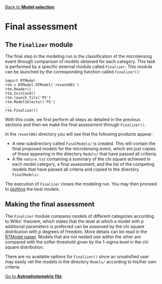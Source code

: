 [Back to **Model selection**](ModelSelection.md)

# Final assessment

## The `Finalizer` module

The final step in the modeling run is the classification of the microlensing event through comparison of models obtained for each category. This task is performed by a specific external module called `Finalizer`. This module can be launched by the corresponding function called `Finalizer()`:

```
import RTModel
rtm = RTModel.RTModel('/event001')
rtm.Reader()
rtm.InitCond()
rtm.launch_fits('PS')
rtm.ModelSelector('PS')
...
rtm.Finalizer()
```

With this code, we first perform all steps as detailed in the previous sections and then we make the final assessment through `Finalizer()`.

In the `/event001` directory you will see that the following products appear:
- A new subdirectory called `FinalModels/` is created. This will contain the final proposed models for the microlensing event, which are just copies of those appearing in the directory `Models/` that have passed all critieria.
- A file `nature.txt` containing a summary of the chi square achieved in each model category, a final assessment, and the list of the competing models that have passed all criteria and copied to the directory `FinalModels/`.

The execution of `Finalizer` closes the modeling run. You may then proceed to [plotting](PlotModel.md) the best models.

## Making the final assessment

The `Finalizer` module compares models of different categories according to Wilks' theorem, which states that the level at which a model with p additional parameters is preferred can be assessed by the chi square distribution with p degrees of freedom. More details can be read in the [RTModel paper](https://ui.adsabs.harvard.edu/abs/2024A%26A...688A..83B/abstract). Models that are not nested one within the other are compared with the softer threshold given by the 1-sigma level in the chi square distribution.

There are no available options for `Finalizer()` since an unsatisfied user may easily vet the models in the directory `Models/` according to his/her own criteria.

[Go to **Astrophotometric fits**](Astrophotometric.md)
